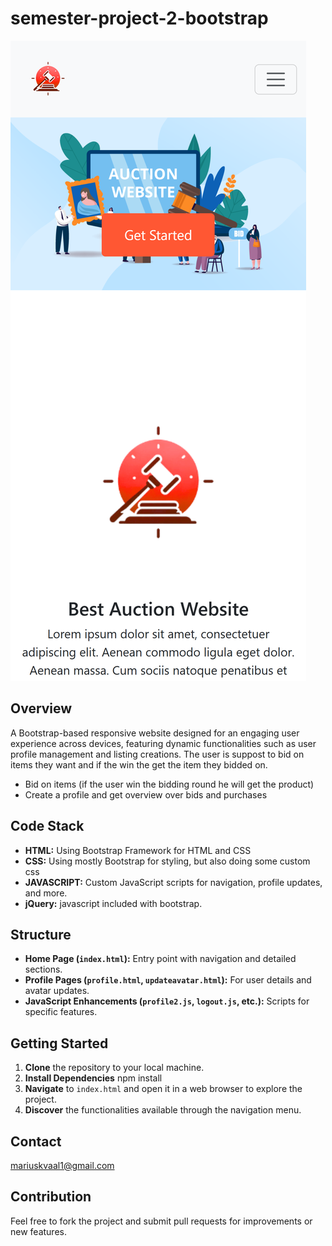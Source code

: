 # semester-project-2-bootstrap
![Screenshot of the homescreen in mobile](https://github.com/Mariuskvaal/semester-project-2-bootstrap/blob/main/images/heartfelt-maamoul-d1cc7e.netlify.app_(iPhone%2012%20Pro)%20(1).png)


## Overview
A Bootstrap-based responsive website designed for an engaging user experience across devices, featuring dynamic functionalities such as user profile management and listing creations. 
The user is suppost to bid on items they want and if the win the get the item they bidded on.

- Bid on items (if the user win the bidding round he will get the product)
- Create a profile and get overview over bids and purchases

## Code Stack
- **HTML:** Using Bootstrap Framework for HTML and CSS
- **CSS:** Using mostly Bootstrap for styling, but also doing some custom css
- **JAVASCRIPT:** Custom JavaScript scripts for navigation, profile updates, and more.
- **jQuery:** javascript included with bootstrap.

## Structure
- **Home Page (`index.html`):** Entry point with navigation and detailed sections.
- **Profile Pages (`profile.html`, `updateavatar.html`):** For user details and avatar updates.
- **JavaScript Enhancements (`profile2.js`, `logout.js`, etc.):** Scripts for specific features.

## Getting Started
1. **Clone** the repository to your local machine.
2. **Install Dependencies** npm install
3. **Navigate** to `index.html` and open it in a web browser to explore the project.
4. **Discover** the functionalities available through the navigation menu.

## Contact

mariuskvaal1@gmail.com

## Contribution
Feel free to fork the project and submit pull requests for improvements or new features.
